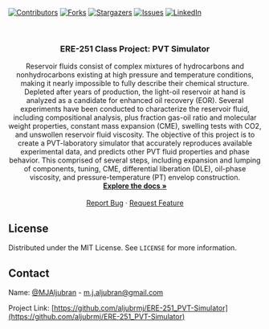 <!--
*** Thanks for checking out the Best-README-Template. If you have a suggestion
*** that would make this better, please fork the repo and create a pull request
*** or simply open an issue with the tag "enhancement".
*** Thanks again! Now go create something AMAZING! :D
***
***
***
*** To avoid retyping too much info. Do a search and replace for the following:
*** aljubrmj, ERE-251_PVT-Simulator, MJAljubran, m.j.aljubran@gmail.com, PVT Simulator, Reservoir fluids consist of complex mixtures of hydrocarbons and nonhydrocarbons existing at high pressure and temperature conditions, making it nearly impossible to fully describe their chemical structure. Depleted after years of production, the light-oil reservoir at hand is analyzed as a candidate for enhanced oil recovery (EOR). Several experiments have been conducted to characterize the reservoir fluid, including compositional analysis, plus fraction gas-oil ratio and molecular weight properties, constant mass expansion (CME), swelling tests with CO2, and unswollen reservoir fluid viscosity. The objective of this project is to create a PVT-laboratory simulator that accurately reproduces available experimental data, and predicts other PVT fluid properties and phase behavior. This comprised of several steps, including expansion and lumping of components, tuning, CME, differential liberation (DLE), oil-phase viscosity, and pressure-temperature (PT) envelop construction.
-->



<!-- PROJECT SHIELDS -->
<!--
*** I'm using markdown "reference style" links for readability.
*** Reference links are enclosed in brackets [ ] instead of parentheses ( ).
*** See the bottom of this document for the declaration of the reference variables
*** for contributors-url, forks-url, etc. This is an optional, concise syntax you may use.
*** https://www.markdownguide.org/basic-syntax/#reference-style-links
-->
[![Contributors][contributors-shield]][contributors-url]
[![Forks][forks-shield]][forks-url]
[![Stargazers][stars-shield]][stars-url]
[![Issues][issues-shield]][issues-url]
[![LinkedIn][linkedin-shield]][linkedin-url]



<!-- PROJECT LOGO -->
<br />
<p align="center">

  <h3 align="center">ERE-251 Class Project: PVT Simulator</h3>

  <p align="center">
    Reservoir fluids consist of complex mixtures of hydrocarbons and nonhydrocarbons existing at high pressure and temperature conditions, making it nearly impossible to fully describe their chemical structure. Depleted after years of production, the light-oil reservoir at hand is analyzed as a candidate for enhanced oil recovery (EOR). Several experiments have been conducted to characterize the reservoir fluid, including compositional analysis, plus fraction gas-oil ratio and molecular weight properties, constant mass expansion (CME), swelling tests with CO2, and unswollen reservoir fluid viscosity. The objective of this project is to create a PVT-laboratory simulator that accurately reproduces available experimental data, and predicts other PVT fluid properties and phase behavior. This comprised of several steps, including expansion and lumping of components, tuning, CME, differential liberation (DLE), oil-phase viscosity, and pressure-temperature (PT) envelop construction.
    <br />
    <a href="https://github.com/aljubrmj/ERE-251_PVT-Simulator"><strong>Explore the docs »</strong></a>
    <br />
    <br />
    <a href="https://github.com/aljubrmj/ERE-251_PVT-Simulator/issues">Report Bug</a>
    ·
    <a href="https://github.com/aljubrmj/ERE-251_PVT-Simulator/issues">Request Feature</a>
  </p>
</p>


<!-- LICENSE -->
## License

Distributed under the MIT License. See `LICENSE` for more information.



<!-- CONTACT -->
## Contact

Name: [@MJAljubran](https://twitter.com/twitter_handle) - m.j.aljubran@gmail.com

Project Link: [https://github.com/aljubrmj/ERE-251_PVT-Simulator](https://github.com/aljubrmj/ERE-251_PVT-Simulator)






<!-- MARKDOWN LINKS & IMAGES -->
<!-- https://www.markdownguide.org/basic-syntax/#reference-style-links -->
[contributors-shield]: https://img.shields.io/github/contributors/aljubrmj/ERE-251_PVT-Simulator.svg?style=for-the-badge
[contributors-url]: https://github.com/aljubrmj/ERE-251_PVT-Simulator/graphs/contributors
[forks-shield]: https://img.shields.io/github/forks/aljubrmj/ERE-251_PVT-Simulator.svg?style=for-the-badge
[forks-url]: https://github.com/aljubrmj/ERE-251_PVT-Simulator/network/members
[stars-shield]: https://img.shields.io/github/stars/aljubrmj/ERE-251_PVT-Simulator.svg?style=for-the-badge
[stars-url]: https://github.com/aljubrmj/ERE-251_PVT-Simulator/stargazers
[issues-shield]: https://img.shields.io/github/issues/aljubrmj/ERE-251_PVT-Simulator.svg?style=for-the-badge
[issues-url]: https://github.com/aljubrmj/ERE-251_PVT-Simulator/issues
[license-shield]: https://img.shields.io/github/license/aljubrmj/ERE-251_PVT-Simulator.svg?style=for-the-badge
[license-url]: https://github.com/aljubrmj/ERE-251_PVT-Simulator/blob/master/LICENSE.txt
[linkedin-shield]: https://img.shields.io/badge/-LinkedIn-black.svg?style=for-the-badge&logo=linkedin&colorB=555
[linkedin-url]: https://www.linkedin.com/in/mohammad-jabs/
[product-screenshot]: images/screenshot.png

